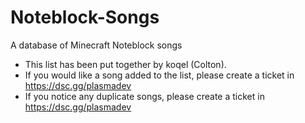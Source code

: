 # Noteblock-Songs
A database of Minecraft Noteblock songs 

* This list has been put together by koqel (Colton).
* If you would like a song added to the list, please create a ticket in https://dsc.gg/plasmadev
* If you notice any duplicate songs, please create a ticket in https://dsc.gg/plasmadev